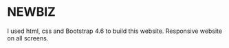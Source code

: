 # NEWBIZ
I used html, css and Bootstrap 4.6 to build this website. Responsive website on all screens.
